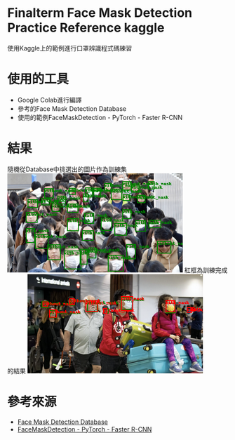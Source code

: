# Finalterm Face Mask Detection Practice Reference kaggle  
使用Kaggle上的範例進行口罩辨識程式碼練習
# 使用的工具
- Google Colab進行編譯
- 參考的Face Mask Detection Database
- 使用的範例FaceMaskDetection - PyTorch - Faster R-CNN
# 結果
隨機從Database中挑選出的圖片作為訓練集
![Train set][1]
紅框為訓練完成的結果
![result][2]
# 參考來源
- [Face Mask Detection Database](https://www.kaggle.com/datasets/andrewmvd/face-mask-detection)
- [FaceMaskDetection - PyTorch - Faster R-CNN](https://www.kaggle.com/code/franciscop9/facemaskdetection-pytorch-faster-r-cnn)

[1]: https://github.com/lit-cup/finalterm_facemaskdetection/blob/main/Train%20set.png
[2]: https://github.com/lit-cup/finalterm_facemaskdetection/blob/main/result.png
